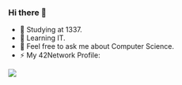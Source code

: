 ### Hi there 👋

- 🔭 Studying at 1337.
- 🌱 Learning IT.
- 💬 Feel free to ask me about Computer Science.
- ⚡ My 42Network Profile:

<img src="https://badge1337.norshiden.repl.co/badge/nelidris?mode=light">
